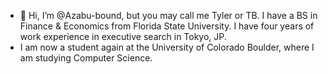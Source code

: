 - 👋 Hi, I’m @Azabu-bound, but you may call me Tyler or TB. I have a BS in Finance & Economics from Florida State University. I have four years of work experience in executive search in Tokyo, JP.
- I am now a student again at the University of Colorado Boulder, where I am studying Computer Science.

<!---
Azabu-bound/Azabu-bound is a ✨ special ✨ repository because its `README.md` (this file) appears on your GitHub profile.
You can click the Preview link to take a look at your changes.
--->
